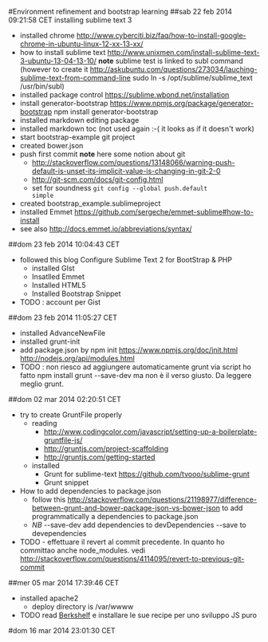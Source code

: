 
#Environment refinement and bootstrap learning
##sab 22 feb 2014 09:21:58 CET  installing sublime text 3
- installed chrome http://www.cyberciti.biz/faq/how-to-install-google-chrome-in-ubuntu-linux-12-xx-13-xx/ 
- how to install sublime text http://www.unixmen.com/install-sublime-text-3-ubuntu-13-04-13-10/
**note** sublime test is linked to subl command (however to create it http://askubuntu.com/questions/273034/lauching-sublime-text-from-command-line sudo ln -s /opt/sublime/sublime_text /usr/bin/subl)
- installed package control https://sublime.wbond.net/installation
- install generator-bootstrap https://www.npmjs.org/package/generator-bootstrap npm install generator-bootstrap
- installed markdown editing package
- installed markdown toc (not used again :-( it looks as if it doesn't work)
- start bootstrap-example git project
- created bower.json 
- push first commit
**note** here some notion about git
    - http://stackoverflow.com/questions/13148066/warning-push-default-is-unset-its-implicit-value-is-changing-in-git-2-0
    - http://git-scm.com/docs/git-config.html
    - set for soundness <code>git config --global push.default simple</code>
- created bootstrap_example.sublimeproject 
- installed Emmet https://github.com/sergeche/emmet-sublime#how-to-install
- see also http://docs.emmet.io/abbreviations/syntax/

##dom 23 feb 2014 10:04:43 CET
- followed this blog Configure Sublime Text 2 for BootStrap & PHP
    + installed GIst
    + Insatlled Emmet
    + Installed HTML5
    + Installed Bootstrap Snippet
- TODO : account per Gist

##dom 23 feb 2014 11:05:27 CET
- installed AdvanceNewFile
- installed grunt-init
- add package.json by npm init https://www.npmjs.org/doc/init.html http://nodejs.org/api/modules.html
- TODO : non riesco ad aggiungere automaticamente grunt via script ho fatto npm install grunt --save-dev ma non è il verso giusto. Da leggere meglio grunt.


##dom 02 mar 2014 02:20:51 CET 
- try to create GruntFile properly
    + reading
        * http://www.codingcolor.com/javascript/setting-up-a-boilerplate-gruntfile-js/
        * http://gruntjs.com/project-scaffolding
        * http://gruntjs.com/getting-started
    + installed
        * Grunt for sublime-text https://github.com/tvooo/sublime-grunt
        * Grunt snippet
- How to add dependencies to package.json
    + follow this http://stackoverflow.com/questions/21198977/difference-between-grunt-and-bower-package-json-vs-bower-json to add programmatically a dependencies to package.json
    + *NB* --save-dev add dependencies to devDependencies --save to devependencies
 - TODO - effettuare il revert al commit precedente. In quanto ho committao anche node_modules. vedi http://stackoverflow.com/questions/4114095/revert-to-previous-git-commit
 
##mer 05 mar 2014 17:39:46 CET 
- installed apache2
    + deploy directory is /var/wwww
-  TODO read [Berkshelf](http://berkshelf.com/) e installare le sue recipe per uno sviluppo JS puro


#dom 16 mar 2014 23:01:30 CET



    
